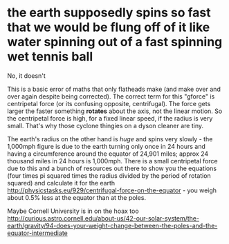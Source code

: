# the earth supposedly spins so fast that we would be flung off of it like water spinning out of a fast spinning  wet tennis ball

No, it doesn't

This is a basic error of maths that only flatheads make (and make over and over again despite being corrected). The correct term for this "gforce" is centripetal force (or its confusing opposite, centrifugal). The force gets larger the faster something **rotates** about the axis, not the linear motion. So the centripetal force is high, for a fixed linear speed, if the radius is very small. That's why those cyclone thingies on a dyson cleaner are tiny.

The earth's radius on the other hand is *huge* and spins very slowly - the 1,000mph figure is due to the earth turning only once in 24 hours and having a circumference around the equator of 24,901 miles; approx 24 thousand miles in 24 hours is 1,000mph. There is a small centripetal force due to this and a bunch of resources out there to show you the equations (four times pi squared times the radius divided by the period of rotation squared) and calculate it for the earth http://physicstasks.eu/929/centrifugal-force-on-the-equator - you weigh about 0.5% less at the equator than at the poles.

Maybe Cornell University is in on the hoax too http://curious.astro.cornell.edu/about-us/42-our-solar-system/the-earth/gravity/94-does-your-weight-change-between-the-poles-and-the-equator-intermediate
